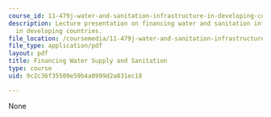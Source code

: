 ```yaml
---
course_id: 11-479j-water-and-sanitation-infrastructure-in-developing-countries-spring-2007
description: Lecture presentation on financing water and sanitation infrastructure
  in developing countries.
file_location: /coursemedia/11-479j-water-and-sanitation-infrastructure-in-developing-countries-spring-2007/9c2c36f35509e59b4a0999d2a831ec18_lect11.pdf
file_type: application/pdf
layout: pdf
title: Financing Water Supply and Sanitation
type: course
uid: 9c2c36f35509e59b4a0999d2a831ec18

---
```

None
